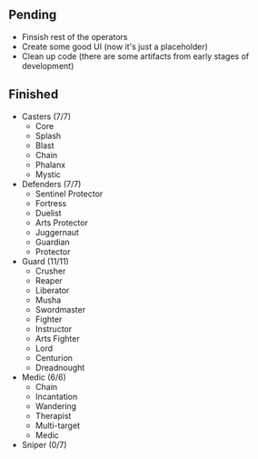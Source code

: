 ## Pending
- Finsish rest of the operators
- Create some good UI (now it's just a placeholder)
- Clean up code (there are some artifacts from early stages of development)

## Finished 
- Casters (7/7)
  - Core
  - Splash
  - Blast
  - Chain
  - Phalanx
  - Mystic
- Defenders (7/7)
  - Sentinel Protector
  - Fortress
  - Duelist
  - Arts Protector
  - Juggernaut
  - Guardian
  - Protector
- Guard (11/11)
  - Crusher
  - Reaper
  - Liberator
  - Musha
  - Swordmaster
  - Fighter
  - Instructor
  - Arts Fighter
  - Lord
  - Centurion
  - Dreadnought
- Medic (6/6)
  - Chain
  - Incantation
  - Wandering
  - Therapist
  - Multi-target
  - Medic
- Sniper (0/7)